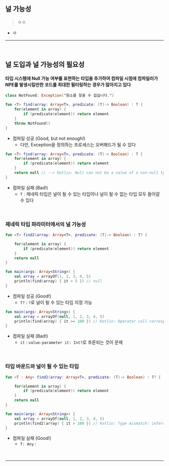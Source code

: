 ## 널 가능성
> ㅇㅇ
* ㅇ

<hr>
<br>

## 널 도입과 널 가능성의 필요성
#### 타입 시스템에 Null 가능 여부를 표현하는 타입을 추가하여 컴파일 시점에 컴파일러가 NPE를 발생시킬만한 코드를 최대한 필터링하는 경우가 많아지고 있다

```kt
class NotFound: Exception("원소를 찾을 수 없습니다.")

fun <T> find(array: Array<T>, predicate: (T)-> Boolean) : T {
    for(element in array) {
        if (predicate(element)) return element
    }
    throw NotFound()
}
```
* 컴파일 성공 (Good, but not enough!)
  * 다만, Exception을 정의하는 프로세스는 오버해드가 될 수 있다

```kt
fun <T> find(array: Array<T>, predicate: (T)-> Boolean) : T {
    for(element in array) {
        if (predicate(element)) return element
    }
    return null // --> Kotlin: Null can not be a value of a non-null type T
}
```
* 컴파일 실패 (Bad!)
  * `T` : 제네릭 타입은 널이 될 수 있는 타입이나 널이 될 수 없는 타입 모두 들어갈 수 있다

<br>

### 제네릭 타입 파라미터에서의 널 가능성
```kt
fun <T> find2(array: Array<T>, predicate: (T)-> Boolean) : T? {

    for(element in array) {
        if (predicate(element)) return element
    }
    return null
}

fun main(args: Array<String>) {
    val array = arrayOf(1, 2, 3, 4, 5)
    println(find(array) { it > 5 }) // null
}
```
* 컴파일 성공 (Good!)
  * `T?` : `?`로 널이 될 수 있는 타입 지정 가능

```kt
fun main(args: Array<String>) {
    val array = arrayOf(null, 1, 2, 3, 4, 5)
    println(find(array) { it >= 100 }) // Kotlin: Operator call corresponds to a dot-qualified call 'it.compareTo(100)' which is not allowed on a nullable receiver 'it'.
}
```
* 컴파일 실패 (Bad!)
  * `it` : `value-parameter it: Int?`로 추론되는 것이 문제

<br>

### 타입 바운드와 널이 될 수 있는 타입

```kt
fun <T : Any> find2(array: Array<T>, predicate: (T)-> Boolean) : T? {

    for(element in array) {
        if (predicate(element)) return element
    }
    return null
}

fun main(args: Array<String>) {
    val array = arrayOf(null, 1, 2, 3, 4, 5)
    println(find2(array) { it > 100 }) // Kotlin: Type mismatch: inferred type is Int? but Any was expected
}
```
* 컴파일 실패 (Good!)
  * `T: Any` : 

<br>
<hr>
<br>

